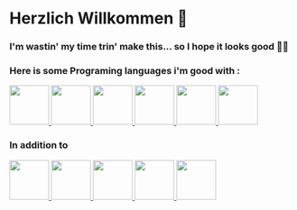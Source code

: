 <h1>Herzlich Willkommen 👋</h1>
<h3>I'm wastin' my time trin' make this... so I hope it looks good 🫡🫡</h3>

<h3>Here is some Programing languages i'm good with :</h3>
<div>
  <a href ="https://github.com/Sherif-lotfy/Some-Py-codes.git">
  <img src="https://cdn.jsdelivr.net/gh/devicons/devicon@latest/icons/python/python-original-wordmark.svg" style="height:70px"/>        
  </a>
  <a href="https://github.com/Sherif-lotfy/Cpp-OOP-DS-.git">
  <img src="https://cdn.jsdelivr.net/gh/devicons/devicon@latest/icons/cplusplus/cplusplus-original.svg" style="height:70px"/>        
  </a>
  <a href="https://github.com/Sherif-lotfy/Front-end-Development.git">
  <img src="https://cdn.jsdelivr.net/gh/devicons/devicon@latest/icons/javascript/javascript-plain.svg" style="height:70px"/>
  <img src="https://cdn.jsdelivr.net/gh/devicons/devicon@latest/icons/html5/html5-original.svg" style="height:70px"/>
  <img src="https://cdn.jsdelivr.net/gh/devicons/devicon@latest/icons/css3/css3-original.svg" style="height:70px"/>
  <img src="https://cdn.jsdelivr.net/gh/devicons/devicon@latest/icons/php/php-original.svg" style="height:70px"/>     
  </a>
</div>
  <h3> In addition to </h3>
  <div>       
  <a href="https://github.com/Sherif-lotfy/Front-end-Development.git">
  <img src="https://cdn.jsdelivr.net/gh/devicons/devicon@latest/icons/nextjs/nextjs-original.svg" style="height:70px"/>
  <img src="https://cdn.jsdelivr.net/gh/devicons/devicon@latest/icons/react/react-original.svg" style="height:70px"/>
  <img src="https://cdn.jsdelivr.net/gh/devicons/devicon@latest/icons/express/express-original-wordmark.svg" style="height:70px"/>
  <img src="https://cdn.jsdelivr.net/gh/devicons/devicon@latest/icons/mysql/mysql-original-wordmark.svg" style="height:70px"/>
          
  </a>
  <a href ="https://github.com/Sherif-lotfy/C207Proj.git">
  <img src="https://errorsea.com/wp-content/uploads/2020/04/mysql.png" style="height:70px">
  </a>
  </div>
<!--
  <img src="" style="height:50px">
**Sherif-lotfy/Sherif-lotfy** is a ✨ _special_ ✨ repository because its `README.md` (this file) appears on your GitHub profile.

Here are some ideas to get you started:

- 🔭 I’m currently working on ...
- 🌱 I’m currently learning ...
- 👯 I’m looking to collaborate on ...
- 🤔 I’m looking for help with ...
- 💬 Ask me about ...
- 📫 How to reach me: ...
- 😄 Pronouns: ...
- ⚡ Fun fact: ...
-->
